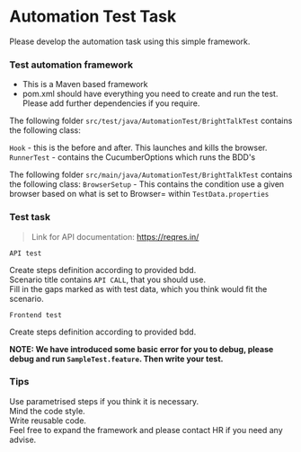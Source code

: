 # Automation Test Task

Please develop the automation task using this simple framework.

### Test automation framework

- This is a Maven based framework
- pom.xml should have everything you need to create and run the test. Please add further dependencies if you require.

The following folder `src/test/java/AutomationTest/BrightTalkTest` contains the following class:

`Hook` - this is the before and after. This launches and kills the browser.
`RunnerTest` - contains the CucumberOptions which runs the BDD's

The following folder `src/main/java/AutomationTest/BrightTalkTest` contains the following class:
`BrowserSetup` - This contains the condition use a given browser based on what is set to Browser=
within `TestData.properties`

### Test task

> Link for API documentation: https://reqres.in/

`API test`

Create steps definition according to provided bdd.  
Scenario title contains `API CALL`, that you should use.  
Fill in the gaps marked as <enter value> with test data, which you think would fit the scenario.

`Frontend test`  

Create steps definition according to provided bdd.
   
**NOTE: We have introduced some basic error for you to debug, please debug and run `SampleTest.feature`. Then write your
test.**

### Tips

Use parametrised steps if you think it is necessary.  
Mind the code style.  
Write reusable code.  
Feel free to expand the framework and please contact HR if you need any advise.

